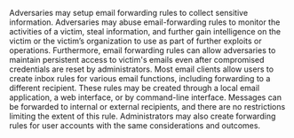 Adversaries may setup email forwarding rules to collect sensitive information. Adversaries may abuse email-forwarding rules to monitor the activities of a victim, steal information, and further gain intelligence on the victim or the victim’s organization to use as part of further exploits or operations. Furthermore, email forwarding rules can allow adversaries to maintain persistent access to victim's emails even after compromised credentials are reset by administrators. Most email clients allow users to create inbox rules for various email functions, including forwarding to a different recipient. These rules may be created through a local email application, a web interface, or by command-line interface. Messages can be forwarded to internal or external recipients, and there are no restrictions limiting the extent of this rule. Administrators may also create forwarding rules for user accounts with the same considerations and outcomes.